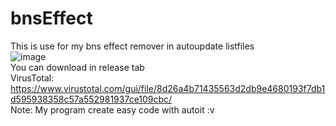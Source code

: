 # bnsEffect
This is use for my bns effect remover in autoupdate listfiles<br>
![image](https://user-images.githubusercontent.com/26898177/88275530-b9916480-cd07-11ea-82e9-bf5f8d81b88e.png)
<br>
You can download in release tab<br>
VirusTotal: https://www.virustotal.com/gui/file/8d26a4b71435563d2db9e4680193f7db1d595938358c57a552981937ce109cbc/<br>
Note: My program create easy code with autoit :v<br>
